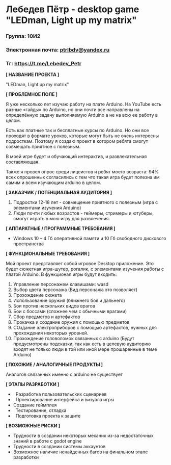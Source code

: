 # Лебедев Пётр - desktop game "LEDman, Light up my matrix"

### Группа: 10И2

### Электронная почта: ptrlbdv@yandex.ru

### Тг: https://t.me/Lebedev_Petr

**[ НАЗВАНИЕ ПРОЕКТА ]**

"LEDman, Light up my matrix"

**[ ПРОБЛЕМНОЕ ПОЛЕ ]**

Я уже несколько лет изучаю работу на плате Arduino. На YouTube есть разные «гайды» по Arduino, но они почти все направлены на определённую задачу выполняемую Arduino а не на всю ее работу в целом.

Есть как платные так и бесплатные курсы по Arduino. Но они все проходят в формате уроков, которые могут быть не очень интересны подросткам. Поэтому я создаю проект в котором ребята смогут совмещать приятное с полезным.

В моей игре будет и обучающий интерактив, и развлекательная составляющая.

Также я провел опрос среди лицеистов и ребят моего возраста: 94% всех опрошенных согласились с тем что такая игра будет полезна им самим и всем изучающим arduino в целом.

**[ ЗАКАЗЧИК / ПОТЕНЦИАЛЬНАЯ АУДИТОРИЯ ]**

1. Подростки 12-18 лет - совмещение приятного с полезным (игра с элементами изучения Arduino)
1. Люди почти любых возрастов - геймеры, стримеры и ютуберы, смогут играть в мою игру для развлечения.

**[ АППАРАТНЫЕ / ПРОГРАММНЫЕ ТРЕБОВАНИЯ ]**

* Windows 10 – 4 Гб оперативной памяти и 10 Гб свободного дискового пространства

**[ ФУНКЦИОНАЛЬНЫЕ ТРЕБОВАНИЯ ]**

Мой проект представляет собой игровое Desktop приложение. Это будет сюжетная игра-шутер, рогалик, с элементами изучения работы с платой Arduino. В функционал игры будут входить:

1. Управление персонажем клавишами: wasd
2. Выбор цвета персонажа (Вид персонажа это позволяет)
3. Прохождение сюжета
4. Использование оружия (ближнего боя и дальнего)
5. Бои против нескольких видов врагов
6. Бои с боссами (сложнее чем с обычными врагами)
7. Сбор предметов и артефактов
8. Прокачка и создание оружия с помощью предметов
9. СОздание электроприборов с помощью артефактов, нужных для прохождения некоторых уровней.
10. Прохождение головоломок связанных с arduino (Будут предусмотрены подсказки, так как есть в целевую аудиторию входят не только люди в той или иной мере прошаренные в теме Arduino)

**[ ПОХОЖИЕ / АНАЛОГИЧНЫЕ ПРОДУКТЫ ]**

Аналогов связанных именно с arduino не существует

**[ ЭТАПЫ РАЗРАБОТКИ ]**

* `	`Разработка пользовательских сценариев
* `	`Проектирование интерфейса и визуала игры
* Создание геймплея
* `	`Тестирование, отладка
* `	`Подготовка проекта к защите

**[ ВОЗМОЖНЫЕ РИСКИ ]**

* Трудности в создании некоторых механик из-за недостаточных знаний в работе с godot engine
* Трудности в создании системы аккаунтов
* Возможное наличие ненайденных багов на финальном этапе разработки
